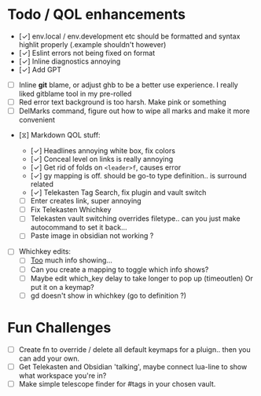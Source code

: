 # Todo / QOL enhancements

- [✓] env.local / env.development etc should be formatted and syntax highlit
  properly (.example shouldn't however)
- [✓] Eslint errors not being fixed on format
- [✓] Inline diagnostics annoying
- [✓] Add GPT
- [ ] Inline **git** blame, or adjust ghb to be a better use experience. I
      really liked gitblame tool in my pre-rolled
- [ ] Red error text background is too harsh. Make pink or something
- [ ] DelMarks command, figure out how to wipe all marks and make it more convenient

- [⧖] Markdown QOL stuff:

  - [✓] Headlines annoying white box, fix colors
  - [✓] Conceal level on links is really annoying
  - [✓] Get rid of folds on `<leader>f`, causes error
  - [✓] gy mapping is off. should be go-to type definition.. is surround
    related
  - [✓] Telekasten Tag Search, fix plugin and vault switch
  - [ ] Enter creates link, super annoying
  - [ ] Fix Telekasten Whichkey
  - [ ] Telekasten vault switching overrides filetype.. can you just make
        autocommand to set it back...
  - [ ] Paste image in obsidian not working ?

- [ ] Whichkey edits:
  - [ ] [Too](2024-01-23_too.md) much info showing...
  - [ ] Can you create a mapping to toggle which info shows?
  - [ ] Maybe edit which_key delay to take longer to pop up (timeoutlen) Or put it on a keymap?
  - [ ] gd doesn't show in whichkey (go to definition ?)

# Fun Challenges

- [ ] Create fn to override / delete all default keymaps for a pluign.. then
      you can add your own.
- [ ] Get Telekasten and Obsidian 'talking', maybe connect lua-line to show
      what workspace you're in?
- [ ] Make simple telescope finder for #tags in your chosen vault.

